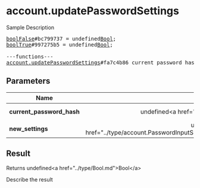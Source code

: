 # account.updatePasswordSettings

Sample Description

<pre>
<a href="../constructor/boolFalse">boolFalse</a>#bc799737 = undefined<a href="../type/Bool.md">Bool</a>;
<a href="../constructor/boolTrue">boolTrue</a>#997275b5 = undefined<a href="../type/Bool.md">Bool</a>;

---functions---
<a href="../method/account.updatePasswordSettings.md">account.updatePasswordSettings</a>#fa7c4b86 current_password_hash:undefined<a href="../type/bytes.md">bytes</a> new_settings:undefined<a href="../type/account.PasswordInputSettings.md">account.PasswordInputSettings</a> = undefined<a href="../type/Bool.md">Bool</a>;
</pre>

## Parameters

| Name | Type | Description |
|------|:----:|-------------|
| **current_password_hash** | undefined&lt;a href=&#34;../type/bytes.md&#34;&gt;bytes&lt;/a&gt; | Param description |
| **new_settings** | undefined&lt;a href=&#34;../type/account.PasswordInputSettings.md&#34;&gt;account.PasswordInputSettings&lt;/a&gt; | Param description |

## Result

Returns undefined&lt;a href=&#34;../type/Bool.md&#34;&gt;Bool&lt;/a&gt;

Describe the result

